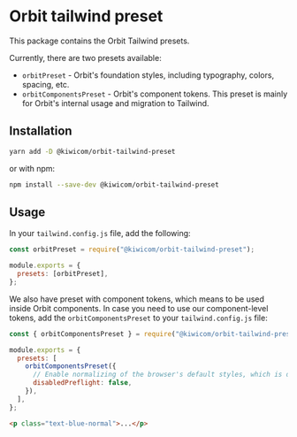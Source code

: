 # Orbit tailwind preset

This package contains the Orbit Tailwind presets.

Currently, there are two presets available:

- `orbitPreset` - Orbit's foundation styles, including typography, colors, spacing, etc.
- `orbitComponentsPreset` - Orbit's component tokens. This preset is mainly for Orbit's internal usage and
  migration to Tailwind.

## Installation

```bash
yarn add -D @kiwicom/orbit-tailwind-preset
```

or with npm:

```bash
npm install --save-dev @kiwicom/orbit-tailwind-preset
```

## Usage

In your `tailwind.config.js` file, add the following:

```js
const orbitPreset = require("@kiwicom/orbit-tailwind-preset");

module.exports = {
  presets: [orbitPreset],
};
```

We also have preset with component tokens, which means to be used inside Orbit components. In case you need to use our component-level tokens, add the `orbitComponentsPreset` to your `tailwind.config.js` file:

```js
const { orbitComponentsPreset } = require("@kiwicom/orbit-tailwind-preset");

module.exports = {
  presets: [
    orbitComponentsPreset({
      // Enable normalizing of the browser's default styles, which is disabled by default
      disabledPreflight: false,
    }),
  ],
};
```

```html
<p class="text-blue-normal">...</p>
```
